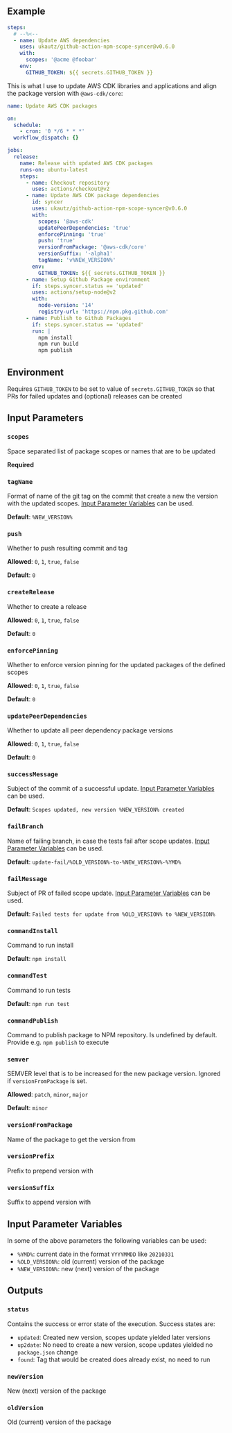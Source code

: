 ## Example

```yaml
steps:
  # --%<--
  - name: Update AWS dependencies
    uses: ukautz/github-action-npm-scope-syncer@v0.6.0
    with:
      scopes: '@acme @foobar'
    env:
      GITHUB_TOKEN: ${{ secrets.GITHUB_TOKEN }}
```

This is what I use to update AWS CDK libraries and applications and align the package version with `@aws-cdk/core`:

```yaml
name: Update AWS CDK packages

on:
  schedule:
    - cron: '0 */6 * * *'
  workflow_dispatch: {}

jobs:
  release:
    name: Release with updated AWS CDK packages
    runs-on: ubuntu-latest
    steps:
      - name: Checkout repository
        uses: actions/checkout@v2
      - name: Update AWS CDK package dependencies
        id: syncer
        uses: ukautz/github-action-npm-scope-syncer@v0.6.0
        with:
          scopes: '@aws-cdk'
          updatePeerDependencies: 'true'
          enforcePinning: 'true'
          push: 'true'
          versionFromPackage: '@aws-cdk/core'
          versionSuffix: '-alpha1'
          tagName: 'v%NEW_VERSION%'
        env:
          GITHUB_TOKEN: ${{ secrets.GITHUB_TOKEN }}
      - name: Setup Github Package environment
        if: steps.syncer.status == 'updated'
        uses: actions/setup-node@v2
        with:
          node-version: '14'
          registry-url: 'https://npm.pkg.github.com'
      - name: Publish to Github Packages
        if: steps.syncer.status == 'updated'
        run: |
          npm install
          npm run build
          npm publish
```

## Environment

Requires `GITHUB_TOKEN` to be set to value of `secrets.GITHUB_TOKEN` so that PRs for failed updates and (optional) releases can be created

## Input Parameters

### `scopes`

Space separated list of package scopes or names that are to be updated

**Required**

### `tagName`

Format of name of the git tag on the commit that create a new the version with the updated scopes. [Input Parameter Variables](#input-parameter-variables) can be used.

**Default**: `%NEW_VERSION%`

### `push`

Whether to push resulting commit and tag

**Allowed**: `0`, `1`, `true`, `false`

**Default**: `0`

### `createRelease`

Whether to create a release

**Allowed**: `0`, `1`, `true`, `false`

**Default**: `0`

### `enforcePinning`

Whether to enforce version pinning for the updated packages of the defined scopes

**Allowed**: `0`, `1`, `true`, `false`

**Default**: `0`

### `updatePeerDependencies`

Whether to update all peer dependency package versions

**Allowed**: `0`, `1`, `true`, `false`

**Default**: `0`

### `successMessage`

Subject of the commit of a successful update. [Input Parameter Variables](#input-parameter-variables) can be used.

**Default**: `Scopes updated, new version %NEW_VERSION% created`

### `failBranch`

Name of failing branch, in case the tests fail after scope updates. [Input Parameter Variables](#input-parameter-variables) can be used.

**Default**: `update-fail/%OLD_VERSION%-to-%NEW_VERSION%-%YMD%`

### `failMessage`

Subject of PR of failed scope update. [Input Parameter Variables](#input-parameter-variables) can be used.

**Default**: `Failed tests for update from %OLD_VERSION% to %NEW_VERSION%`

### `commandInstall`

Command to run install

**Default**: `npm install`

### `commandTest`

Command to run tests

**Default**: `npm run test`

### `commandPublish`

Command to publish package to NPM repository. Is undefined by default. Provide e.g. `npm publish` to execute

### `semver`

SEMVER level that is to be increased for the new package version. Ignored if `versionFromPackage` is set.

**Allowed**: `patch`, `minor`, `major`

**Default**: `minor`

### `versionFromPackage`

Name of the package to get the version from

### `versionPrefix`

Prefix to prepend version with

### `versionSuffix`

Suffix to append version with

## Input Parameter Variables

In some of the above parameters the following variables can be used:

- `%YMD%`: current date in the format `YYYYMMDD` like `20210331`
- `%OLD_VERSION%`: old (current) version of the package
- `%NEW_VERSION%`: new (next) version of the package

## Outputs

### `status`

Contains the success or error state of the execution. Success states are:

- `updated`: Created new version, scopes update yielded later versions
- `up2date`: No need to create a new version, scope updates yielded no `package.json` change
- `found`: Tag that would be created does already exist, no need to run

### `newVersion`

New (next) version of the package

### `oldVersion`

Old (current) version of the package
